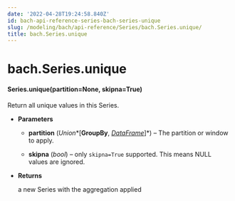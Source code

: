 ```yaml
---
date: '2022-04-28T19:24:58.840Z'
id: bach-api-reference-series-bach-series-unique
slug: /modeling/bach/api-reference/Series/bach.Series.unique/
title: bach.Series.unique
---
```


# bach.Series.unique


#### Series.unique(partition=None, skipna=True)
Return all unique values in this Series.


* **Parameters**

    
    * **partition** (*Union**[**GroupBy**, *[*DataFrame*](/docs/modeling/bach/api-reference/DataFrame/bach.DataFrame/#bach.DataFrame)*]*) – The partition or window to apply.


    * **skipna** (*bool*) – only `skipna=True` supported. This means NULL values are ignored.



* **Returns**

    a new Series with the aggregation applied


<!-- !! processed by numpydoc !! -->
